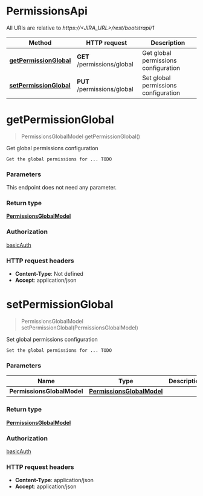 # PermissionsApi

All URIs are relative to *https://&lt;JIRA_URL&gt;/rest/bootstrapi/1*

| Method | HTTP request | Description |
|------------- | ------------- | -------------|
| [**getPermissionGlobal**](PermissionsApi.md#getPermissionGlobal) | **GET** /permissions/global | Get global permissions configuration |
| [**setPermissionGlobal**](PermissionsApi.md#setPermissionGlobal) | **PUT** /permissions/global | Set global permissions configuration |


<a name="getPermissionGlobal"></a>
# **getPermissionGlobal**
> PermissionsGlobalModel getPermissionGlobal()

Get global permissions configuration

    Get the global permissions for ... TODO

### Parameters
This endpoint does not need any parameter.

### Return type

[**PermissionsGlobalModel**](../Models/PermissionsGlobalModel.md)

### Authorization

[basicAuth](../README.md#basicAuth)

### HTTP request headers

- **Content-Type**: Not defined
- **Accept**: application/json

<a name="setPermissionGlobal"></a>
# **setPermissionGlobal**
> PermissionsGlobalModel setPermissionGlobal(PermissionsGlobalModel)

Set global permissions configuration

    Set the global permissions for ... TODO

### Parameters

|Name | Type | Description  | Notes |
|------------- | ------------- | ------------- | -------------|
| **PermissionsGlobalModel** | [**PermissionsGlobalModel**](../Models/PermissionsGlobalModel.md)|  | [optional] |

### Return type

[**PermissionsGlobalModel**](../Models/PermissionsGlobalModel.md)

### Authorization

[basicAuth](../README.md#basicAuth)

### HTTP request headers

- **Content-Type**: application/json
- **Accept**: application/json

